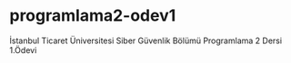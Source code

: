 # programlama2-odev1
İstanbul Ticaret Üniversitesi Siber Güvenlik Bölümü Programlama 2 Dersi 1.Ödevi
